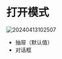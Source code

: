 # 打开模式

![20240413102507](https://nocobase-docs.oss-cn-beijing.aliyuncs.com/20240413102507.png)

- 抽屉（默认值）
- 对话框

